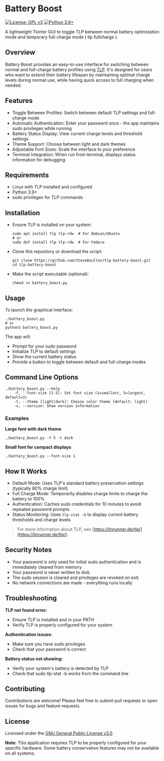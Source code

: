 # Battery Boost

[![License: GPL v3](https://img.shields.io/badge/License-GPLv3-blue.svg)](https://github.com/SteveDaulton/tlp-battery-boost/blob/main/LICENSE)
[![Python 3.9+](https://img.shields.io/badge/python-3.9%2B-blue.svg)](https://www.python.org/)

A lightweight Tkinter GUI to toggle TLP between normal battery optimization mode and temporary full-charge mode ( tlp fullcharge ).

## Overview

Battery Boost provides an easy-to-use interface for switching between normal and full-charge battery profiles using [TLP](https://linrunner.de/tlp/). It's designed for users who want to extend their battery lifespan by maintaining optimal charge levels during normal use, while having quick access to full charging when needed.

## Features

- Toggle Between Profiles: Switch between default TLP settings and full-charge mode
- Automatic Authentication: Enter your password once - the app maintains sudo privileges while running
- Battery Status Display: View current charge levels and threshold settings
- Theme Support: Choose between light and dark themes
- Adjustable Font Sizes: Scale the interface to your preference
- Terminal Integration: When run from terminal, displays status information for debugging

## Requirements

- Linux with TLP installed and configured
- Python 3.9+
- sudo privileges for TLP commands

## Installation

- Ensure TLP is installed on your system:

    ```
    sudo apt install tlp tlp-rdw  # For Debian/Ubuntu
    # or
    sudo dnf install tlp tlp-rdw  # For Fedora
    ```

- Clone this repository or download the script:

    ```
    git clone https://github.com/SteveDaulton/tlp-battery-boost.git
    cd tlp-battery-boost
    ```

- Make the script executable (optional):
    ```
    chmod +x battery_boost.py
    ```

## Usage

To launch the graphical interface:

    ./battery_boost.py
    # or
    python3 battery_boost.py


The app will:

- Prompt for your sudo password
- Initialize TLP to default settings
- Show the current battery status
- Provide a button to toggle between default and full-charge modes

## Command Line Options

    ./battery_boost.py --help
        -f, --font-size [1-5]: Set font size (1=smallest, 5=largest, default=3)
        -t, --theme [light|dark]: Choose color theme (default: light)
        -v, --version: Show version information


### Examples

**Large font with dark theme**

    ./battery_boost.py -f 5 -t dark

 
**Small font for compact displays**

    ./battery_boost.py --font-size 1


## How It Works

- Default Mode: Uses TLP's standard battery preservation settings (typically 80% charge limit)
- Full Charge Mode: Temporarily disables charge limits to charge the battery to 100%
- Authentication: Caches sudo credentials for 10 minutes to avoid repeated password prompts
- Status Monitoring: Uses `tlp-stat -b` to display current battery thresholds and charge levels

> For more information about TLP, see [https://linrunner.de/tlp/](https://linrunner.de/tlp/).


## Security Notes

- Your password is only used for initial sudo authentication and is immediately cleared from memory
- Your password is never written to disk.
- The sudo session is cleared and privileges are revoked on exit.
- No network connections are made - everything runs locally

## Troubleshooting

**TLP not found error:**

- Ensure TLP is installed and in your PATH
- Verify TLP is properly configured for your system

**Authentication issues:**

- Make sure you have sudo privileges
- Check that your password is correct

**Battery status not showing:**

- Verify your system's battery is detected by TLP
- Check that sudo tlp-stat -b works from the command line

## Contributing

Contributions are welcome! Please feel free to submit pull requests or open issues for bugs and feature requests.

## License

Licensed under the [GNU General Public License v3.0](https://github.com/SteveDaulton/tlp-battery-boost/blob/main/LICENSE).

**Note:** This application requires TLP to be properly configured for your specific hardware.
Some battery conservation features may not be available on all systems.
